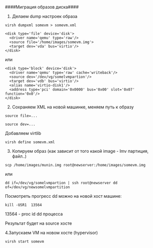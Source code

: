 
####Миграция образов диска####

1. Делаем dump настроек образа

```
virsh dumpxml somevm > somevm.xml
```

```
<disk type='file' device='disk'>
  <driver name='qemu' type='raw'/>
  <source file='/home/images/somevm.img'>
  <target dev='vda' bus='virtio'/>
</disk>
```
или

```
<disk type='block' device='disk'>
  <driver name='qemu' type='raw' cache='writeback'/>
  <source dev='/dev/vg/somelvmpartion'/>
  <target dev='vdb' bus='virtio'/>
  <alias name='virtio-disk1'/>
  <address type='pci' domain='0x0000' bus='0x00' slot='0x07' function='0x0'/>
</disk>
```

2. Сохраняем XML на новой машинке, меняем путь к образу

```
source file=...

source dev=...
```

Добавляем virtlib


```
virsh define somevm.xml
```

3. Копируем образ (как зависит от того какой image - lmv партиция, файл..)

```
scp /home/images/munin.img root@newserver:/home/images/somevm.img
```

или

```
dd if=/dev/vg/somelvmpartion | ssh root@newserver dd of=/dev/vg/newsomelvmpartition
```

Посмотреть прогресс dd можно на новой хост машине:

```
kill -USR1  13564
```

13564 - proc id dd процесса 

Результат будет на source хосте


4.Запускаем VM на новом хосте (hypervisor)

```
virsh start somevm
```